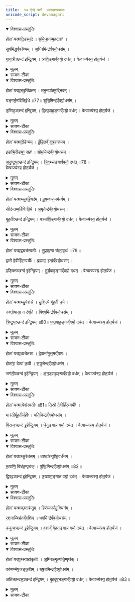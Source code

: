 ```yaml
---
title:  १७ ऐन्द्रे पशौ  एकादशप्रयाजाः
unicode_script: devanagari
---
```



<details open><summary>विश्वास-प्रस्तुतिः</summary>

होता॑ यख्षदि॒डस्प॒दे ।
स॒मि॒धा॒नम्म॒हद्यशः॑ ।  

सुष॑मिद्ध॒व्ँवरे॑ण्यम् ।
अ॒ग्निमिन्द्र॑व्ँवयो॒धस॑म् ।  

गा॒य॒त्रीञ्छन्द॑ इन्द्रि॒यम् ।
त्र्यवि॒ङ्गाव्ँवयो॒ दध॑त् ।
वेत्वाज्य॑स्य॒ होत॒र्यज॑ ।
</details>

<details><summary>मूलम्</summary>

होता॑ यख्षदि॒डस्प॒दे ।
स॒मि॒धा॒नम्म॒हद्यशः॑ ।  

सुष॑मिद्ध॒व्ँवरे॑ण्यम् ।
अ॒ग्निमिन्द्र॑व्ँवयो॒धस॑म् ।  

गा॒य॒त्रीञ्छन्द॑ इन्द्रि॒यम् ।
त्र्यवि॒ङ्गाव्ँवयो॒ दध॑त् ।
वेत्वाज्य॑स्य॒ होत॒र्यज॑ ।
</details>

<details><summary>सायण-टीका</summary>

(SB) १षोडशे पितृयज्ञयाज्यानुवाक्या उक्ताः । अथ यत्पश्वन्तरं सूत्रकारेणोदाहृतम् 'इन्द्राय वयोधसे पशुमालभते' इति, तत्र प्रयाजार्था मैत्रावरुणप्रैषाः सप्तदशेऽभिधीयन्ते । तत्र प्रथममन्त्रमाहयोऽयं दैव्यो होता सोऽयमिडस्पदे सोमक्रयणीपदपांसुयुक्ते आहवनीये समिधानं समिन्नामकं प्रथमप्रयाजदेवं यक्षत् यजतु । कीदृशं देवं? महद्यशः महतो यशसः कारणम् । सुषमिद्धं सुखेन सम्यक्प्रज्वलितम् । वरेण्यं सर्वैर्वरणीयम् । तद्देवद्वारा अग्निं तदग्निरूपं वयोधसं वय आयुष्यं धारयतीति वयोधाः तादृशमिन्द्रं पशुस्वामिनं देवं यजतु । तथा गायत्रीं छन्दः चतुर्विंशत्यक्षरं छन्दोदेवं यजतु । ततो यजमानाय इन्द्रियं चक्षुरादिपाटवं त्र्यविं गाम्, अविशब्दो मासषट्कोपलक्षक इति चतुर्थकाण्डे प्रतिपादितम् , त्रीणि मासषट्कानि यस्याः गोः सेयं त्र्यविः तादृशीं गां वय आयुष्यं च दधत् संपादयतु । अयं प्रयाजदेव आज्यस्य वेतु हूयमानमाज्यं पिबतु । तदर्थं हे मानुष होतः! यज याज्यां पठ ॥
</details>

<details open><summary>विश्वास-प्रस्तुतिः</summary>

होता॑ यख्ष॒च्छुचि॑व्रतम् ।
तनू॒नपा॑तमु॒द्भिद॑म् ।  

यङ्गर्भ॒मदि॑तिर्द॒धे ॥77॥
शुचि॒मिन्द्र॑व्ँवयो॒धस॑म् ।  

उ॒ष्णिह॒ञ्छन्द॑ इन्द्रि॒यम् ।
दि॒त्य॒वाह॒ङ्गाव्ँवयो॒ दध॑त् ।
वेत्वाज्य॑स्य॒ होत॒र्यज॑ ।
</details>

<details><summary>मूलम्</summary>

होता॑ यख्ष॒च्छुचि॑व्रतम् ।
तनू॒नपा॑तमु॒द्भिद॑म् ।  

यङ्गर्भ॒मदि॑तिर्द॒धे ॥77॥
शुचि॒मिन्द्र॑व्ँवयो॒धस॑म् ।  

उ॒ष्णिह॒ञ्छन्द॑ इन्द्रि॒यम् ।
दि॒त्य॒वाह॒ङ्गाव्ँवयो॒ दध॑त् ।
वेत्वाज्य॑स्य॒ होत॒र्यज॑ ।
</details>

<details><summary>सायण-टीका</summary>

2अथ द्वितीयमन्त्रमाह - तनूनपान्नामको द्वितीयप्रयाजदेवः तं होता यक्षत् यजतु । कीदृशं? शुचिव्रतं शुद्धं एतत्कर्मरूपं व्रतं यस्य तादृशम् । उद्भिदं फलस्योद्भेत्तारं उत्पादयितारम् । यं तनूनपादाख्ययमग्निं अदितिः इयं भूमिः गर्भं दधे तं यजत्वित्यन्वयः । तद्द्वारेण शुचिं शुद्धात्मानं वयोधसं इन्द्रं पशुदेवं उष्णिक्छन्दोदेवं च यजतु । ततः इन्द्रियं दित्यवाहं गां द्विवर्षां गां आयुष्यं च संपादयतु । वेत्वित्यादि पूर्ववत् ॥

- अयं प्रयाजदेव आज्यस्य वेतु हूयमानमाज्यं पिबतु । तदर्थं हे मानुष होतः! यज याज्यां पठ ॥
</details>

<details open><summary>विश्वास-प्रस्तुतिः</summary>

होता॑ यख्षदी॒डेन्य॑म् ।
ई॒डि॒तव्ँ वृ॑त्र॒हन्त॑मम् ।  

इडा॑भि॒रीड्य॒ꣳ॒ सहः॑ ।
सोम॒मिन्द्र॑व्ँवयो॒धस॑म् ।  

अ॒नु॒ष्टुभ॒ञ्छन्द॑ इन्द्रि॒यम् ।
त्रि॒व॒थ्सङ्गाव्ँवयो॒ दध॑त् ॥78॥  
वेत्वाज्य॑स्य॒ होत॒र्यज॑ ।
</details>

<details><summary>मूलम्</summary>

होता॑ यख्षदी॒डेन्य॑म् ।
ई॒डि॒तव्ँ वृ॑त्र॒हन्त॑मम् ।  

इडा॑भि॒रीड्य॒ꣳ॒ सहः॑ ।
सोम॒मिन्द्र॑व्ँवयो॒धस॑म् ।  

अ॒नु॒ष्टुभ॒ञ्छन्द॑ इन्द्रि॒यम् ।
त्रि॒व॒थ्सङ्गाव्ँवयो॒ दध॑त् ॥78॥  
वेत्वाज्य॑स्य॒ होत॒र्यज॑ ।
</details>

<details><summary>सायण-टीका</summary>

3अथ तृतीयमन्त्रमाह - ईडेन्यस्तृतीयप्रयाजदेवः तं होता यजतु । कीदृशम्? ईडितं सर्वैः ऋत्विग्भिः स्तुतम् । वृत्रहन्तमं अतिशयेन वैरिघातिनम् । इडाभिरीड्यं स्तुतिपराभिः ऋग्भिः स्तुत्यम् । सहः बलहेतुम् । इन्द्रमित्यादि पूर्ववत् । तत्त्य विशेषणं सोमं सोमपानार्हमित्यर्थः । त्रिवत्सं त्रिवर्षम् ॥

- अयं प्रयाजदेव आज्यस्य वेतु हूयमानमाज्यं पिबतु । तदर्थं हे मानुष होतः! यज याज्यां पठ ॥
</details>

<details open><summary>विश्वास-प्रस्तुतिः</summary>

होता॑ यख्षथ्सुबर्हि॒षद॑म् ।
पू॒ष॒ण्वन्त॒मम॑र्त्यम् ।  

सीद॑न्तम्ब॒र्हिषि॑ प्रि॒ये ।
अ॒मृतेन्द्र॑व्ँवयो॒धस॑म् ।  

बृ॒ह॒तीञ्छन्द॑ इन्द्रि॒यम् ।
पञ्चा॑वि॒ङ्गाव्ँवयो॒ दध॑त् ।
वेत्वाज्य॑स्य॒ होत॒र्यज॑ ।
</details>

<details><summary>मूलम्</summary>

होता॑ यख्षथ्सुबर्हि॒षद॑म् ।
पू॒ष॒ण्वन्त॒मम॑र्त्यम् ।  

सीद॑न्तम्ब॒र्हिषि॑ प्रि॒ये ।
अ॒मृतेन्द्र॑व्ँवयो॒धस॑म् ।  

बृ॒ह॒तीञ्छन्द॑ इन्द्रि॒यम् ।
पञ्चा॑वि॒ङ्गाव्ँवयो॒ दध॑त् ।
वेत्वाज्य॑स्य॒ होत॒र्यज॑ ।
</details>

<details><summary>सायण-टीका</summary>

4अथ चतुर्थमन्त्रमाह - बर्हिश्शब्देन चतुर्थप्रयाजदेव उच्यते, तं होता यक्षत् यजतु । कीदृशः पूषण्वन्तं पोषणसामर्थ्ययुक्तम् । अमर्त्यं मरणरहितम् । प्रिये बर्हिषि यज्ञे सीदन्तं उपविष्टम् । अमृतशब्दो मरणराहित्यवाची इन्द्रस्य विशेषणम् । पञ्चाविं सार्धसंवत्सरद्वयोपेतम् ॥

- अयं प्रयाजदेव आज्यस्य वेतु हूयमानमाज्यं पिबतु । तदर्थं हे मानुष होतः! यज याज्यां पठ ॥
</details>

<details open><summary>विश्वास-प्रस्तुतिः</summary>

होता॑ यख्ष॒द्व्यच॑स्वतीः ।
सु॒प्रा॒य॒णा ऋ॑ता॒वृधः॑ ॥79॥  

द्वारो॑ दे॒वीर्हि॑र॒ण्ययीः॑ ।
ब्र॒ह्माण॒ इन्द्र॑व्ँवयो॒धस॑म् ।  

प॒ङ्क्तिञ्छन्द॑ इ॒हेन्द्रि॒यम् ।
तु॒र्य॒वाह॒ङ्गाव्ँवयो॒ दध॑त् ।
वेत्वाज्य॑स्य॒ होत॒र्यज॑ ।
</details>

<details><summary>मूलम्</summary>

होता॑ यख्ष॒द्व्यच॑स्वतीः ।
सु॒प्रा॒य॒णा ऋ॑ता॒वृधः॑ ॥79॥  

द्वारो॑ दे॒वीर्हि॑र॒ण्ययीः॑ ।
ब्र॒ह्माण॒ इन्द्र॑व्ँवयो॒धस॑म् ।  

प॒ङ्क्तिञ्छन्द॑ इ॒हेन्द्रि॒यम् ।
तु॒र्य॒वाह॒ङ्गाव्ँवयो॒ दध॑त् ।
वेत्वाज्य॑स्य॒ होत॒र्यज॑ ।
</details>

<details><summary>सायण-टीका</summary>

5अथ पञ्चममन्त्रमाह - द्वारशब्दवाच्याः पञ्चमप्रयाजदेवताः । ताश्च व्यचस्वतीः व्याप्तिमत्यः अवकाशवत्यः । सुप्रायणाः सुष्ठु प्रायणं गमनागमनरूपं यासु ताः । ऋतं सत्यं वर्धयन्तीत्यृतावृधः । हिरण्ययीः सुवणार्भरणयुक्ताः । ब्रह्माणः परिबृढाः । तादृशीर्होता यजतु । इन्द्रमित्यादि पूर्ववत् । इह कर्मणि तुर्यवाहं सार्धसंवत्सरत्रयोपेतम् ॥

- अयं प्रयाजदेव आज्यस्य वेतु हूयमानमाज्यं पिबतु । तदर्थं हे मानुष होतः! यज याज्यां पठ ॥
</details>

<details open><summary>विश्वास-प्रस्तुतिः</summary>

होता॑ यख्षथ्सु॒पेश॑से ।
सु॒शि॒ल्पे बृ॑ह॒ती उ॒भे ।  

नक्तो॒षासा॒ न द॑र्श॒ते ।
विश्व॒मिन्द्र॑व्ँवयो॒धस॑म् ।   

त्रि॒ष्टुभ॒ञ्छन्द॑ इन्द्रि॒यम् ॥80॥
प॒ष्ठ॒वाह॒ङ्गाव्ँवयो॒ दध॑त् ।
वेत्वाज्य॑स्य॒ होत॒र्यज॑ ।
</details>

<details><summary>मूलम्</summary>

होता॑ यख्षथ्सु॒पेश॑से ।
सु॒शि॒ल्पे बृ॑ह॒ती उ॒भे ।  

नक्तो॒षासा॒ न द॑र्श॒ते ।
विश्व॒मिन्द्र॑व्ँवयो॒धस॑म् ।   

त्रि॒ष्टुभ॒ञ्छन्द॑ इन्द्रि॒यम् ॥80॥
प॒ष्ठ॒वाह॒ङ्गाव्ँवयो॒ दध॑त् ।
वेत्वाज्य॑स्य॒ होत॒र्यज॑ ।
</details>

<details><summary>सायण-टीका</summary>

6अथ षष्ठमन्त्रमाह - नक्तोषासाशब्दवाच्ये षष्ठप्रयाजदेवते । ते च सुपेशसे शोभनरूपयुक्ते । सुशिल्पे शोमनशिल्पोपेते । शिल्पशब्देन कलाविद्या उच्यन्ते । बृहती महत्यौ । न दर्शते दर्शनीये च । ते उभे होता यजतु । विश्वं विश्वस्वामिनम् । इन्द्रमित्यादि पूर्ववत् । पष्ठवाहं संवत्सरचतुष्टयोपेतम् ॥

- अयं प्रयाजदेव आज्यस्य वेतु हूयमानमाज्यं पिबतु । तदर्थं हे मानुष होतः! यज याज्यां पठ ॥
</details>

<details open><summary>विश्वास-प्रस्तुतिः</summary>

होता॑ यख्ष॒त्प्रचे॑तसा ।
दे॒वाना॑मुत्त॒मय्ँयशः॑ ।  

होता॑रा॒ दैव्या॑ क॒वी ।
स॒युजेन्द्र॑व्ँवयो॒धस॑म् ।  

जग॑ती॒ञ्छन्द॑ इ॒हेन्द्रि॒यम् ।
अ॒न॒ड्वाह॒ङ्गाव्ँवयो॒ दध॑त् ।
वेत्वाज्य॑स्य॒ होत॒र्यज॑ ।
</details>

<details><summary>मूलम्</summary>

होता॑ यख्ष॒त्प्रचे॑तसा ।
दे॒वाना॑मुत्त॒मय्ँयशः॑ ।  

होता॑रा॒ दैव्या॑ क॒वी ।
स॒युजेन्द्र॑व्ँवयो॒धस॑म् ।  

जग॑ती॒ञ्छन्द॑ इ॒हेन्द्रि॒यम् ।
अ॒न॒ड्वाह॒ङ्गाव्ँवयो॒ दध॑त् ।
वेत्वाज्य॑स्य॒ होत॒र्यज॑ ।
</details>

<details><summary>सायण-टीका</summary>

7अथ सप्तममन्त्रमाह - दैव्यौ होतारौ सप्तमप्रयाजदेवौ । तौ च प्रचेतसौ प्रकृष्टज्ञानयुक्तौ । देवानां सर्वेषामुत्तमं यशः संपादयन्तौ! कवी विद्वांसौ । सयुजा सहैव वर्तमानौ । इह कर्मणि अनड्वाहं शकटवहनक्षमं गाम् । अन्यत् पूर्ववत् ॥

- अयं प्रयाजदेव आज्यस्य वेतु हूयमानमाज्यं पिबतु । तदर्थं हे मानुष होतः! यज याज्यां पठ ॥
</details>

<details open><summary>विश्वास-प्रस्तुतिः</summary>

होता॑ यख्ष॒त्पेश॑स्वतीः ॥81॥
ति॒स्रो दे॒वीर्हि॑र॒ण्ययीः॑ ।  

भार॑तीर्बृह॒तीर्म॒हीः ।
पति॒मिन्द्र॑व्ँवयो॒धस॑म् ।   

वि॒राज॒ञ्छन्द॑ इ॒हेन्द्रि॒यम् ।
धे॒नुङ्गान्न वयो॒ दध॑त् ।
वेत्वाज्य॑स्य॒ होत॒र्यज॑ ।
</details>

<details><summary>मूलम्</summary>

होता॑ यख्ष॒त्पेश॑स्वतीः ॥81॥
ति॒स्रो दे॒वीर्हि॑र॒ण्ययीः॑ ।  

भार॑तीर्बृह॒तीर्म॒हीः ।
पति॒मिन्द्र॑व्ँवयो॒धस॑म् ।   

वि॒राज॒ञ्छन्द॑ इ॒हेन्द्रि॒यम् ।
धे॒नुङ्गान्न वयो॒ दध॑त् ।
वेत्वाज्य॑स्य॒ होत॒र्यज॑ ।
</details>

<details><summary>सायण-टीका</summary>

8अष्टममन्त्रमाह - तिस्रो देव्योऽष्टमप्रयाजदेवताः ताश्च पेशस्वतीः रूपवत्यः । हिरण्ययीः सुवर्णाभरणोपेताः । भारतीरिति बहुवचनेनेडासरस्वत्यावपि गृह्येते । बृहतीः प्रौढाः । महीः पूज्याः । पतिं पालकम् । धेनुं गां न नवप्रसूतिकां गामपि । अन्यत्पूर्ववत् ॥

- अयं प्रयाजदेव आज्यस्य वेतु हूयमानमाज्यं पिबतु । तदर्थं हे मानुष होतः! यज याज्यां पठ ॥
</details>

<details open><summary>विश्वास-प्रस्तुतिः</summary>

होता॑ यख्षथ्सु॒रेत॑सम् ।
त्वष्टा॑रम्पुष्टि॒वर्ध॑नम् ।  

रू॒पाणि॒ बिभ्र॑त॒म्पृथ॑क् ।
पुष्टि॒मिन्द्र॑व्ँवयो॒धस॑म् ॥82॥  

द्वि॒पद॒ञ्छन्द॑ इ॒हेन्द्रि॒यम् ।
उ॒ख्षाण॒ङ्गान्न वयो॒ दध॑त् ।
वेत्वाज्य॑स्य॒ होत॒र्यज॑ ।
</details>

<details><summary>मूलम्</summary>

होता॑ यख्षथ्सु॒रेत॑सम् ।
त्वष्टा॑रम्पुष्टि॒वर्ध॑नम् ।  

रू॒पाणि॒ बिभ्र॑त॒म्पृथ॑क् ।
पुष्टि॒मिन्द्र॑व्ँवयो॒धस॑म् ॥82॥  

द्वि॒पद॒ञ्छन्द॑ इ॒हेन्द्रि॒यम् ।
उ॒ख्षाण॒ङ्गान्न वयो॒ दध॑त् ।
वेत्वाज्य॑स्य॒ होत॒र्यज॑ ।
</details>

<details><summary>सायण-टीका</summary>

9नवममन्त्रमाह - त्वष्टृशब्देन नवमप्रयाजदेव उच्यते । स च सुरेताः शोभनरेतस्को बहुपजाप्रदः । शरीरस्य पुष्टिं वर्धयतीति पुष्टिवर्धनः । स च प्रतिशरीरं पृथग्विलक्षणानि रूपाणि बिभ्रद्वर्तते । तादृशं देवं होता यक्षत् यजतु । पुष्टिं पुष्टिप्रदमिन्द्रम् । इह कर्मणि उक्षाणं गां न सेचनक्षमं वृषभमपि । अन्यत्पूर्ववत् ॥

- अयं प्रयाजदेव आज्यस्य वेतु हूयमानमाज्यं पिबतु । तदर्थं हे मानुष होतः! यज याज्यां पठ ॥
</details>

<details open><summary>विश्वास-प्रस्तुतिः</summary>

होता॑ यख्षच्छ॒तक्र॑तुम् ।
हिर॑ण्यपर्णमु॒क्थिन॑म् ।  

र॒श॒नाम्बिभ्र॑तव्ँव॒शिम् ।
भग॒मिन्द्र॑व्ँवयो॒धस॑म् ।  

क॒कुभ॒ञ्छन्द॑ इ॒हेन्द्रि॒यम् ।
व॒शाव्ँ वे॒हत॒ङ्गान्न वयो॒ दध॑त् ।
वेत्वाज्य॑स्य॒ होत॒र्यज॑ ।
</details>

<details><summary>मूलम्</summary>

होता॑ यख्षच्छ॒तक्र॑तुम् ।
हिर॑ण्यपर्णमु॒क्थिन॑म् ।  

र॒श॒नाम्बिभ्र॑तव्ँव॒शिम् ।
भग॒मिन्द्र॑व्ँवयो॒धस॑म् ।  

क॒कुभ॒ञ्छन्द॑ इ॒हेन्द्रि॒यम् ।
व॒शाव्ँ वे॒हत॒ङ्गान्न वयो॒ दध॑त् ।
वेत्वाज्य॑स्य॒ होत॒र्यज॑ ।
</details>

<details><summary>सायण-टीका</summary>

10दशममन्त्रमाह - हिरण्यपर्णशब्देन सुवर्णपर्णयुक्तो दशमप्रयाजदेवो वनस्पतिरुच्यते । स च शतक्रतुः शतसंख्याकक्रतुहेतुः । उक्थी शस्त्रोपेतः मन्त्रेण प्रशस्यमान इत्यर्थः । स च वशिं स्ववशां रशनां यूपावस्थां बिभ्रद्वर्तते । तादृशं होता यजतु । भगं भाग्ययुक्तम् । वशां वन्ध्यम् । वेहतं गां न गर्भघातिनीं गामपि । अन्यत्पूर्ववत् ॥

- अयं प्रयाजदेव आज्यस्य वेतु हूयमानमाज्यं पिबतु । तदर्थं हे मानुष होतः! यज याज्यां पठ ॥
</details>

<details open><summary>विश्वास-प्रस्तुतिः</summary>

होता॑ यख्ष॒थ्स्वाहा॑कृतीः ।
अ॒ग्निङ्गृ॒हप॑ति॒म्पृथ॑क् ।  

वरु॑णम्भेष॒जङ्क॒विम् ।
ख्ष॒त्रमिन्द्र॑व्ँवयो॒धस॑म् ।   

अति॑च्छन्दस॒ञ्छन्द॑ इन्द्रि॒यम् ।
बृ॒हदृ॑ष॒भङ्गाव्ँवयो॒ दध॑त् ।
वेत्वाज्य॑स्य॒ होत॒र्यज॑ ॥83॥  
</details>

<details><summary>मूलम्</summary>

होता॑ यख्ष॒थ्स्वाहा॑कृतीः ।
अ॒ग्निङ्गृ॒हप॑ति॒म्पृथ॑क् ।  

वरु॑णम्भेष॒जङ्क॒विम् ।
ख्ष॒त्रमिन्द्र॑व्ँवयो॒धस॑म् ।   

अति॑च्छन्दस॒ञ्छन्द॑ इन्द्रि॒यम् ।
बृ॒हदृ॑ष॒भङ्गाव्ँवयो॒ दध॑त् ।
वेत्वाज्य॑स्य॒ होत॒र्यज॑ ॥83॥  
</details>

<details><summary>सायण-टीका</summary>

11 एकादशमन्त्रमाह - स्वाहाकृतिशब्देनैकादशप्रयाजदेव उच्यते । स च पृथग्गृहपतिः प्रत्येकं गृहस्य पालकः । वरुणः पापवारकः । कविः विद्वान् । तादृशमग्निं होता यजतु । क्षत्रं बलवन्तम् । बृहत् प्रौढम् । अन्यत्पूर्ववत् ॥  

- अयं प्रयाजदेव आज्यस्य वेतु हूयमानमाज्यं पिबतु । तदर्थं हे मानुष होतः! यज याज्यां पठ ॥


इति श्रीमत्सायणाचार्यविरचिते माधवीये वेदार्थप्रकाशे कृष्णयजुर्वेदीयतैत्तिरीयब्राह्मणभाष्ये द्वितीयाष्टके षष्ठप्रपाठके सप्तदशोऽनुवाकः ॥

</details>

